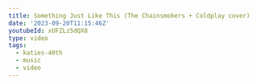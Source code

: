 ```yaml
---
title: Something Just Like This (The Chainsmokers + Coldplay cover)
date: '2023-09-20T11:15:46Z'
youtubeId: xUFZLz5dQX8
type: video
tags:
  - katies-40th
  - music
  - video
---
```


